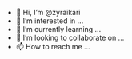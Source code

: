 - 👋 Hi, I’m @zyraikari
- 👀 I’m interested in ...
- 🌱 I’m currently learning ...
- 💞️ I’m looking to collaborate on ...
- 📫 How to reach me ...

<!---
zyraikari/zyraikari is a ✨ special ✨ repository because its `README.md` (this file) appears on your GitHub profile.
You can click the Preview link to take a look at your changes.
--->

